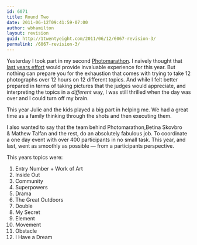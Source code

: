 ```yaml
---
id: 6071
title: Round Two
date: 2011-06-12T09:41:59-07:00
author: wbhamilton
layout: revision
guid: http://1twentyeight.com/2011/06/12/6067-revision-3/
permalink: /6067-revision-3/
---
```

Yesterday I took part in my second [Photomarathon](http://www.photomarathon.co.uk/). I naively thought that [last years effort](http://1twentyeight.com/2010/06/13/twelve-in-twelve/) would provide invaluable experience for this year. But nothing can prepare you for the exhaustion that comes with trying to take 12 photographs over 12 hours on 12 different topics. And while I felt better prepared in terms of taking pictures that the judges would appreciate, and interpreting the topics in a _different_ way, I was still thrilled when the day was over and I could turn off my brain.

This year Julie and the kids played a big part in helping me. We had a great time as a family thinking through the shots and then executing them.

I also wanted to say that the team behind Photomarathon,Betina Skovbro & Mathew Talfan and the rest, do an absolutely fabulous job. To coordinate a one day event with over 400 participants in no small task. This year, and last, went as smoothly as possible — from a participants perspective.

This years topics were:  


<div class="shortcode-orderedlist decimal">
  </p> 
  
  <ol>
    <li>
      Entry Number + Work of Art
    </li>
    <li>
      Inside Out
    </li>
    <li>
      Community
    </li>
    <li>
      Superpowers
    </li>
    <li>
      Drama
    </li>
    <li>
      The Great Outdoors
    </li>
    <li>
      Double
    </li>
    <li>
      My Secret
    </li>
    <li>
      Element
    </li>
    <li>
      Movement
    </li>
    <li>
      Obstacle
    </li>
    <li>
      I Have a Dream
    </li>
  </ol>
  
  <p>
    </div>
  </p>
  
  <p>
    &nbsp;
  </p>
